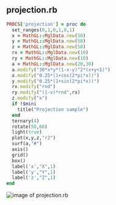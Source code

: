 
## projection.rb

```ruby
PROCS['projection'] = proc do
  set_ranges(0,1,0,1,0,1)
  x = MathGL::MglData.new(50)
  y = MathGL::MglData.new(50)
  z = MathGL::MglData.new(50)
  rx = MathGL::MglData.new(10)
  ry = MathGL::MglData.new(10)
  a = MathGL::MglData.new(20,30)
  a.modify("30*x*y*(1-x-y)^2*(x+y<1)")
  x.modify("0.25*(1+cos(2*pi*x))")
  y.modify("0.25*(1+sin(2*pi*x))")
  rx.modify("rnd")
  ry.modify("(1-v)*rnd",rx)
  z.modify("x")
  if !$mini
    title("Projection sample")
  end
  ternary(4)
  rotate(50,60)
  light(true)
  plot(x,y,z,"r2")
  surf(a,"#")
  axis()
  grid()
  box()
  label('x',"X",1)
  label('y',"Y",1)
  label('z',"Z",1)
end


```
![image of projection.rb](https://raw.github.com/masa16/ruby-mathgl-sample/master/samples/projection/projection.png)

